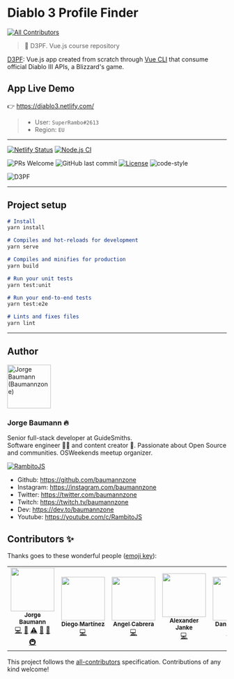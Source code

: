 # Diablo 3 Profile Finder
<!-- ALL-CONTRIBUTORS-BADGE:START - Do not remove or modify this section -->
[![All Contributors](https://img.shields.io/badge/all_contributors-6-orange.svg?style=flat-square)](#contributors-)
<!-- ALL-CONTRIBUTORS-BADGE:END -->
> 👾 D3PF. Vue.js course repository

[D3PF](https://diablo3.netlify.com/): Vue.js app created from scratch through [Vue CLI](https://cli.vuejs.org/) that consume official Diablo III APIs, a Blizzard's game.

## App Live Demo
👉 https://diablo3.netlify.com/

> - User: `SuperRambo#2613`
> - Region: `EU`

---

[![Netlify Status](https://api.netlify.com/api/v1/badges/9157d0d0-2fb7-42ad-9d89-9ebe7d077f9b/deploy-status)](https://app.netlify.com/sites/diablo3/deploys)
[![Node.js CI](https://github.com/baumannzone/diablo3-vue-platzi/workflows/Node.js%20CI/badge.svg)](https://github.com/baumannzone/diablo3-vue-platzi/actions)

![PRs Welcome](https://img.shields.io/badge/PRs-welcome-brightgreen.svg)
![GitHub last commit](https://img.shields.io/github/last-commit/baumannzone/diablo3-vue-platzi)
[![License](https://img.shields.io/github/license/baumannzone/diablo3-vue-platzi?color=blue)](./LICENSE)
![code-style](https://img.shields.io/badge/code%20style-standard-yellow)

![D3PF](assets/main.png)

---

## Project setup
```markdown
# Install
yarn install

# Compiles and hot-reloads for development
yarn serve

# Compiles and minifies for production
yarn build

# Run your unit tests
yarn test:unit

# Run your end-to-end tests
yarn test:e2e

# Lints and fixes files
yarn lint
```

---

## Author
<img src="https://avatars0.githubusercontent.com/u/5422102?v=4" width="100px;" alt="Jorge Baumann (Baumannzone)"/>

### Jorge Baumann 🔥

Senior full-stack developer at GuideSmiths.  
Software engineer 👨‍💻 and content creator 🦄. Passionate about Open Source and communities. OSWeekends meetup organizer.

[![RambitoJS](./assets/rambito.jpg)](https://youtube.com/c/RambitoJS)


- Github: https://github.com/baumannzone
- Instagram: https://instagram.com/baumannzone
- Twitter: https://twitter.com/baumannzone
- Twitch: https://twitch.tv/baumannzone
- Dev: https://dev.to/baumannzone
- Youtube: https://youtube.com/c/RambitoJS


## Contributors ✨

Thanks goes to these wonderful people ([emoji key](https://allcontributors.org/docs/en/emoji-key)):

<!-- ALL-CONTRIBUTORS-LIST:START - Do not remove or modify this section -->
<!-- prettier-ignore-start -->
<!-- markdownlint-disable -->
<table>
  <tr>
    <td align="center"><a href="https://twitter.com/baumannzone"><img src="https://avatars0.githubusercontent.com/u/5422102?v=4" width="100px;" alt=""/><br /><sub><b>Jorge Baumann</b></sub></a><br /><a href="https://github.com/baumannzone/diablo3-vue-platzi/commits?author=baumannzone" title="Code">💻</a> <a href="#maintenance-baumannzone" title="Maintenance">🚧</a> <a href="https://github.com/baumannzone/diablo3-vue-platzi/commits?author=baumannzone" title="Tests">⚠️</a> <a href="#design-baumannzone" title="Design">🎨</a> <a href="https://github.com/baumannzone/diablo3-vue-platzi/commits?author=baumannzone" title="Documentation">📖</a> <a href="#infra-baumannzone" title="Infrastructure (Hosting, Build-Tools, etc)">🚇</a></td>
    <td align="center"><a href="https://github.com/ludmartinez"><img src="https://avatars1.githubusercontent.com/u/7889981?v=4" width="100px;" alt=""/><br /><sub><b>Diego Martínez</b></sub></a><br /><a href="https://github.com/baumannzone/diablo3-vue-platzi/commits?author=ludmartinez" title="Code">💻</a></td>
    <td align="center"><a href="http://linkedin.com/in/angel-cabrera/"><img src="https://avatars1.githubusercontent.com/u/27207751?v=4" width="100px;" alt=""/><br /><sub><b>Angel Cabrera</b></sub></a><br /><a href="https://github.com/baumannzone/diablo3-vue-platzi/commits?author=AngelCabrera" title="Code">💻</a></td>
    <td align="center"><a href="https://github.com/alexanderjanke"><img src="https://avatars2.githubusercontent.com/u/33967771?v=4" width="100px;" alt=""/><br /><sub><b>Alexander Janke</b></sub></a><br /><a href="https://github.com/baumannzone/diablo3-vue-platzi/commits?author=alexanderjanke" title="Code">💻</a></td>
    <td align="center"><a href="https://github.com/dmunoz-10"><img src="https://avatars1.githubusercontent.com/u/20992899?v=4" width="100px;" alt=""/><br /><sub><b>Daniel Muñoz</b></sub></a><br /><a href="https://github.com/baumannzone/diablo3-vue-platzi/commits?author=dmunoz-10" title="Code">💻</a> <a href="#infra-dmunoz-10" title="Infrastructure (Hosting, Build-Tools, etc)">🚇</a></td>
    <td align="center"><a href="https://www.facebook.com/RetaxMaster/"><img src="https://avatars3.githubusercontent.com/u/48848312?v=4" width="100px;" alt=""/><br /><sub><b>RetaxMaster</b></sub></a><br /><a href="https://github.com/baumannzone/diablo3-vue-platzi/commits?author=RetaxMaster" title="Code">💻</a></td>
  </tr>
</table>

<!-- markdownlint-enable -->
<!-- prettier-ignore-end -->
<!-- ALL-CONTRIBUTORS-LIST:END -->

This project follows the [all-contributors](https://github.com/all-contributors/all-contributors) specification. Contributions of any kind welcome!

